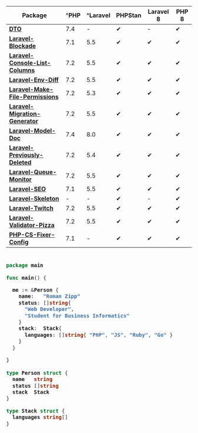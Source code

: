 | Package                                                                                         | ^PHP | ^Laravel | PHPStan | Laravel 8 | PHP 8 |
| ----------------------------------------------------------------------------------------------- | ---- | -------- | ------- | --------- | ----- |
| [**DTO**](https://github.com/romanzipp/DTO)                                                     | 7.4  | -        | ✔       | -         | ✔     |
| [**Laravel-Blockade**](https://github.com/romanzipp/Laravel-Blockade)                           | 7.1  | 5.5      | ✔       | ✔         | ✔     |
| [**Laravel-Console-List-Columns**](https://github.com/romanzipp/Laravel-Console-List-Columns)   | 7.2  | 5.5      | ✔       | ✔         | ✔     |
| [**Laravel-Env-Diff**](https://github.com/romanzipp/Laravel-Env-Diff)                           | 7.2  | 5.5      | ✔       | ✔         | ✔     |
| [**Laravel-Make-File-Permissions**](https://github.com/romanzipp/Laravel-Make-File-Permissions) | 7.2  | 5.3      | ✔       | ✔         | ✔     |
| [**Laravel-Migration-Generator**](https://github.com/romanzipp/Laravel-Migration-Generator)     | 7.2  | 5.5      | ✔       | ✔         | ✔     |
| [**Laravel-Model-Doc**](https://github.com/romanzipp/Laravel-Model-Doc)                         | 7.4  | 8.0      | ✔       | ✔         | ✔     |
| [**Laravel-Previously-Deleted**](https://github.com/romanzipp/Laravel-Previously-Deleted)       | 7.2  | 5.4      | ✔       | ✔         | ✔     |
| [**Laravel-Queue-Monitor**](https://github.com/romanzipp/Laravel-Queue-Monitor)                 | 7.2  | 5.5      | ✔       | ✔         | ✔     |
| [**Laravel-SEO**](https://github.com/romanzipp/Laravel-SEO)                                     | 7.1  | 5.5      | ✔       | ✔         | ✔     |
| [**Laravel-Skeleton**](https://github.com/romanzipp/Laravel-Skeleton)                           | -    | -        | ✔       | -         | ✔     |
| [**Laravel-Twitch**](https://github.com/romanzipp/Laravel-Twitch)                               | 7.2  | 5.5      | ✔       | ✔         | ✔     |
| [**Laravel-Validator-Pizza**](https://github.com/romanzipp/Laravel-Validator-Pizza)             | 7.2  | 5.5      | ✔       | ✔         | ✔     |
| [**PHP-CS-Fixer-Config**](https://github.com/romanzipp/PHP-CS-Fixer-Config)                     | 7.1  | -        | ✔       | ✔         | ✔     |

<h3>
    
```go
​
package main

func main() {

  me := &Person {
    name:   "Roman Zipp"
    status: []string{
      "Web Developer",
      "Student for Business Informatics"
    }
    stack:  Stack{
      languages: []string{ "PHP", "JS", "Ruby", "Go" }
    }
  }

}
​
type Person struct {
  name   string
  status []string
  stack  Stack
}

type Stack struct {
  languages string[]
}

```
</h3>
